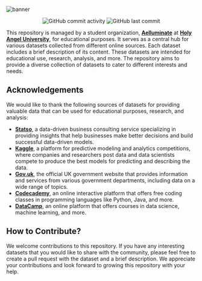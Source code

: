![banner](https://i.imgur.com/LayWZQ1.png)

<div align='center'>

![GitHub commit activity](https://img.shields.io/github/commit-activity/w/aelluminate/databank?style=flat-square)
![GitHub last commit](https://img.shields.io/github/last-commit/aelluminate/databank?display_timestamp=author&style=flat-square)

</div>

This repository is managed by a student organization, **[Aelluminate](https://aelluminate.com)** at **[Holy Angel University](https://hau.edu.ph)**, for educational purposes. It serves as a central hub for various datasets collected from different online sources. Each dataset includes a brief description of its content. These datasets are intended for educational use, research, analysis, and more. The repository aims to provide a diverse collection of datasets to cater to different interests and needs.

## Acknowledgements

We would like to thank the following sources of datasets for providing valuable data that can be used for educational purposes, research, and analysis:

- **[Statso](https://statso.io/)**, a data-driven business consulting service specializing in providing insights that help businesses make better decisions and build successful data-driven models.
- **[Kaggle](https://www.kaggle.com/)**, a platform for predictive modeling and analytics competitions, where companies and researchers post data and data scientists compete to produce the best models for predicting and describing the data.
- **[Gov.uk](https://www.gov.uk/)**, the official UK government website that provides information and services from various government departments, including data on a wide range of topics.
- **[Codecademy](https://www.codecademy.com/)**, an online interactive platform that offers free coding classes in programming languages like Python, Java, and more.
- **[DataCamp](https://www.datacamp.com/)**, an online platform that offers courses in data science, machine learning, and more.

## How to Contribute?

We welcome contributions to this repository. If you have any interesting datasets that you would like to share with the community, please feel free to create a pull request with the dataset and a brief description. We appreciate your contributions and look forward to growing this repository with your help.
